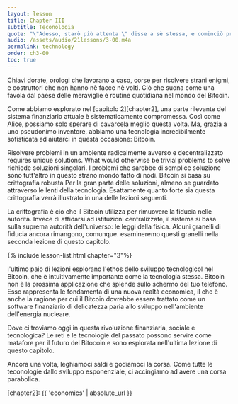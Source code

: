 ```yaml
---
layout: lesson
title: Chapter III
subtitle: Teconologia
quote: "\"Adesso, starò più attenta \" disse a sè stessa, e cominciò prendendo la piccola chiave dorata, e aprendo la porta che immetteva nel giardino."
audio: /assets/audio/21lessons/3-00.m4a
permalink: technology
order: ch3-00
toc: true
---
```


Chiavi dorate, orologi che lavorano a caso, corse per risolvere strani enigmi, 
e costruttori che non hanno nè facce nè volti. Ciò che suona come una favola dal 
paese delle meraviglie è routine quotidiana nel mondo del Bitcoin.

Come abbiamo esplorato nel [capitolo 2][chapter2], una parte rilevante del sistema finanziario attuale 
è sistematicamente compromessa. Così come Alice, possiamo solo sperare di cavarcela meglio 
questa volta. Ma, grazia a uno pseudonimo inventore, abbiamo una 
tecnologia incredibilmente sofisticata ad aiutarci in questa occasione: Bitcoin.

Risolvere problemi in un ambiente radicalmente avverso e decentralizzato 
requires unique solutions. What would otherwise be trivial problems to solve
richiede soluzioni singolari. I problemi che sarebbe di semplice soluzione sono 
tutt'altro in questo strano mondo fatto di nodi. Bitcoin si basa su crittografia robusta 
Per la gran parte delle soluzioni, almeno se guardato attraverso le lenti della tecnologia.
Esattamente quanto forte sia questa crittografia verrà illustrato in una delle lezioni seguenti.

La crittografia è ciò che il Bitcoin utilizza per rimuovere la fiducia nelle autorità. Invece di 
affidarsi ad istituzioni centralizzate, il sistema si basa sulla suprema autorità dell'universo:
le leggi della fisica. Alcuni granelli di fiducia ancora rimangono, comunque. 
esamineremo questi granelli nella seconda lezione di questo capitolo.

{% include lesson-list.html chapter="3"%}

l'ultimo paio di lezioni esplorano l'ethos dello sviluppo tecnologicol nel 
Bitcoin, che è intuitivamente importante come la tecnologia stessa. Bitcoin non è
la prossima applicazione che splende sullo schermo del tuo telefono. Esso rappresenta le fondamenta
di una nuova realtà economica, il che è anche la ragione per cui il Bitcoin dovrebbe 
essere trattato come un software finanziario di delicatezza paria allo sviluppo 
nell'ambiente dell'energia nucleare.

Dove ci troviamo oggi in questa rivoluzione finanziaria, sociale e tecnologica? Le reti
e le tecnologie del passato possono servire come matafore per il futuro del Bitocoin e
sono esplorata nell'ultima lezione di questo capitolo.

Ancora una volta, leghiamoci saldi e godiamoci la corsa. Come tutte le teconologie dallo sviluppo 
esponenziale, ci accingiamo ad avere una corsa parabolica.

<!-- Internal -->
[chapter2]: {{ 'economics' | absolute_url }}

<!-- Wikipedia -->
[alice]: https://en.wikipedia.org/wiki/Alice%27s_Adventures_in_Wonderland
[carroll]: https://en.wikipedia.org/wiki/Lewis_Carroll
